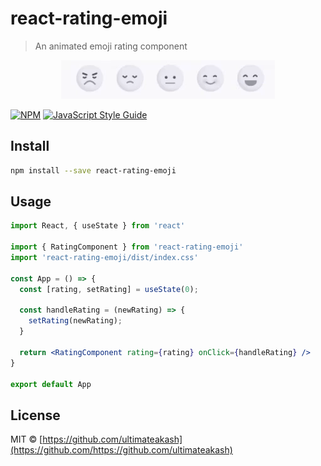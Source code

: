 # react-rating-emoji

> An animated emoji rating component

<p  align="center"><img  src="https://github.com/ultimateakash/react-rating-emoji/blob/master/example/public/react-rating-emoji.gif"></p>

[![NPM](https://img.shields.io/npm/v/react-rating-emoji.svg)](https://www.npmjs.com/package/react-rating-emoji) [![JavaScript Style Guide](https://img.shields.io/badge/code_style-standard-brightgreen.svg)](https://standardjs.com)

## Install

```bash
npm install --save react-rating-emoji
```

## Usage

```jsx
import React, { useState } from 'react'

import { RatingComponent } from 'react-rating-emoji'
import 'react-rating-emoji/dist/index.css'

const App = () => {
  const [rating, setRating] = useState(0);

  const handleRating = (newRating) => {
    setRating(newRating);
  }

  return <RatingComponent rating={rating} onClick={handleRating} />
}

export default App

```

## License

MIT © [https://github.com/ultimateakash](https://github.com/https://github.com/ultimateakash)
